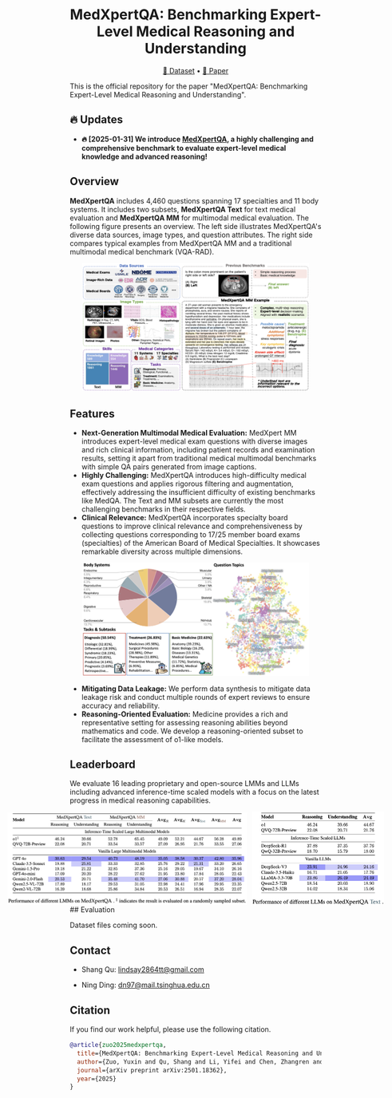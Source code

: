 <div align="center">
<h1>
  MedXpertQA: Benchmarking Expert-Level Medical Reasoning and Understanding
</h1>
</div>

<p align="center">
  <a href="https://arxiv.org/abs/2501.18362">🤗 Dataset</a> •
  <a href="https://arxiv.org/abs/2501.18362">📃 Paper</a>
</p>

This is the official repository for the paper "MedXpertQA: Benchmarking Expert-Level Medical Reasoning and Understanding".

## 🔥 Updates

- **🔥 [2025-01-31] We introduce [MedXpertQA](https://arxiv.org/abs/2501.18362), a highly challenging and comprehensive benchmark to evaluate expert-level medical knowledge and advanced reasoning!**

## Overview

**MedXpertQA** includes 4,460 questions spanning 17 specialties and 11 body systems. It includes two subsets, **MedXpertQA Text** for text medical evaluation and **MedXpertQA MM** for multimodal medical evaluation. The following figure presents an overview. The left side illustrates MedXpertQA's diverse data sources, image types, and question attributes. The right side compares typical examples from MedXpertQA MM and a traditional multimodal medical benchmark (VQA-RAD).

<p align="center">
   <img src="figs/overview.png" alt="Overview of MedXpertQA." style="width: 90%;">
</p>


## Features

- **Next-Generation Multimodal Medical Evaluation:** MedXpert MM introduces expert-level medical exam questions with diverse images and rich clinical information, including patient records and examination results, setting it apart from traditional medical multimodal benchmarks with simple QA pairs generated from image captions.
- **Highly Challenging:** MedXpertQA introduces high-difficulty medical exam questions and applies rigorous filtering and augmentation, effectively addressing the insufficient difficulty of existing benchmarks like MedQA. The Text and MM subsets are currently the most challenging benchmarks in their respective fields.
- **Clinical Relevance:**  MedXpertQA incorporates specialty board questions to improve clinical relevance and comprehensiveness by collecting questions corresponding to 17/25 member board exams (specialties) of the American Board of Medical Specialties. It showcases remarkable diversity across multiple dimensions.

<p align="center">
   <img src="figs/diversity.png" alt="MedXpertQA spans diverse human body systems, medical tasks, and question topics." style="width: 90%;">
</p>

- **Mitigating Data Leakage:** We perform data synthesis to mitigate data leakage risk and conduct multiple rounds of expert reviews to ensure accuracy and reliability.
- **Reasoning-Oriented Evaluation:** Medicine provides a rich and representative setting for assessing reasoning abilities beyond mathematics and code. We develop a reasoning-oriented subset to facilitate the assessment of o1-like models.

## Leaderboard

We evaluate 16 leading proprietary and open-source LMMs and LLMs including advanced inference-time scaled models with a focus on the latest progress in medical reasoning capabilities.

<div style="display: flex; justify-content: center; align-items: center; gap: 10px;">
  <img src="figs/leaderboard1.png" width="480px">
  <img src="figs/leaderboard2.png" width="265px">
</div>
## Evaluation

Dataset files coming soon.

## Contact

- Shang Qu: lindsay2864tt@gmail.com

- Ning Ding: dn97@mail.tsinghua.edu.cn


## Citation

If you find our work helpful, please use the following citation.

```bibtex
@article{zuo2025medxpertqa,
  title={MedXpertQA: Benchmarking Expert-Level Medical Reasoning and Understanding},
  author={Zuo, Yuxin and Qu, Shang and Li, Yifei and Chen, Zhangren and Zhu, Xuekai and Hua, Ermo and Zhang, Kaiyan and Ding, Ning and Zhou, Bowen},
  journal={arXiv preprint arXiv:2501.18362},
  year={2025}
}
```